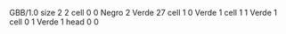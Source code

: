 <gs-board without-header> GBB/1.0
size 2 2
cell 0 0 Negro 2 Verde 27
cell 1 0 Verde 1 
cell 1 1 Verde 1
cell 0 1 Verde 1 
head 0 0 </gs-board>